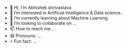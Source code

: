 - 👋 Hi, I’m Abhishek shrivastava
- 👀 I’m interested in Artificial Intelligence & Data science..
- 🌱 I’m currently learning about  Machine Learning 
- 💞️ I’m looking to collaborate on ...
- 📫 How to reach me ...
- 😄 Pronouns: ...
- ⚡ Fun fact: ...

<!---
Abhishek1shrivastava/Abhishek1shrivastava is a ✨ special ✨ repository because its `README.md` (this file) appears on your GitHub profile.
You can click the Preview link to take a look at your changes.
--->
